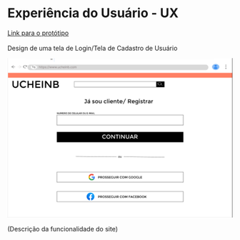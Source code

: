 # Experiência do Usuário - UX

[Link para o protótipo](https://www.figma.com/file/CGK4Sn9CbjyuLaSOuJoX3J/login?type=design&node-id=0-1&mode=design)
<br></br>
Design de uma tela de Login/Tela de Cadastro de Usuário

<img src="prototipo.png">

(Descrição da funcionalidade do site)

